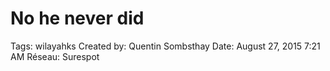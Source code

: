 # No he never did

Tags: wilayahks
Created by: Quentin Sombsthay
Date: August 27, 2015 7:21 AM
Réseau: Surespot